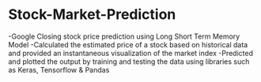 # Stock-Market-Prediction
-Google Closing stock price prediction using Long Short Term Memory Model
-Calculated the estimated price of a stock based on historical data and provided an instantaneous visualization of the market index
-Predicted and plotted the output by training and testing the data using libraries such as Keras, Tensorflow & Pandas
